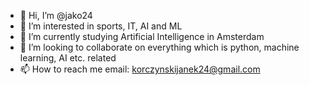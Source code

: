 - 👋 Hi, I’m @jako24
- 👀 I’m interested in sports, IT, AI and ML
- 🌱 I’m currently studying Artificial Intelligence in Amsterdam 
- 💞️ I’m looking to collaborate on everything which is python, machine learning, AI etc. related
- 📫 How to reach me email: korczynskijanek24@gmail.com

<!---
jako24/jako24 is a ✨ special ✨ repository because its `README.md` (this file) appears on your GitHub profile.
You can click the Preview link to take a look at your changes.
--->
